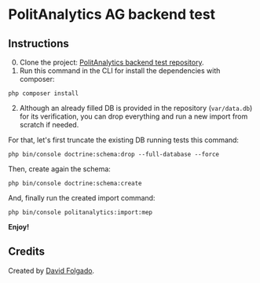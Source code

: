 # PolitAnalytics AG backend test

## Instructions

0. Clone the project: [PolitAnalytics backend test repository](https://github.com/dfolgado/politanalytics-recruit-test).
1. Run this command in the CLI for install the dependencies with composer:
```
php composer install
```
2. Although an already filled DB is provided in the repository (`var/data.db`) for its verification, you can drop everything and run a new import from scratch if needed. 

For that, let's first truncate the existing DB running tests this command:

```
php bin/console doctrine:schema:drop --full-database --force
```

Then, create again the schema:

```
php bin/console doctrine:schema:create
```

And, finally run the created import command:

```
php bin/console politanalytics:import:mep
```




**Enjoy!**

## Credits

Created by [David Folgado](https://www.linkedin.com/in/david-folgado-de-la-rosa/).